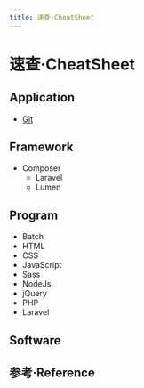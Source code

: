 ```yaml
---
title: 速查·CheatSheet
---
```


# 速查·CheatSheet

## Application

- [Git](./../applications/Git/cheatsheet.md)

## Framework

- Composer
  - Laravel
  - Lumen

## Program

- Batch
- HTML
- CSS
- JavaScript
- Sass
- NodeJs
- jQuery
- PHP
- Laravel

## Software

## 参考·Reference
